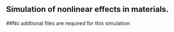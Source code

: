 ## Simulation of nonlinear effects in materials.

##No addtional files are required for this simulation
